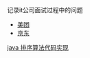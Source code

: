 记录it公司面试过程中的问题  
- [美团](meituan.md)
- [京东](jingdong.md)

[java 排序算法代码实现](http://www.cnblogs.com/wolf-sun/p/4312475.html)
